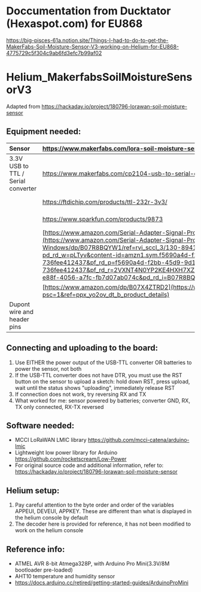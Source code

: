 # Doccumentation from Ducktator (Hexaspot.com) for EU868

https://big-pisces-61a.notion.site/Things-I-had-to-do-to-get-the-MakerFabs-Soil-Moisture-Sensor-V3-working-on-Helium-for-EU868-4775729c5f304c9ab6fd3efc7b99af02


# Helium_MakerfabsSoilMoistureSensorV3
Adapted from <https://hackaday.io/project/180796-lorawan-soil-moisture-sensor>

## Equipment needed:

|Sensor|<https://www.makerfabs.com/lora-soil-moisture-sensor-v3.html>||
| :- | :- | :- |
|3.3V USB to TTL / Serial converter|<https://www.makerfabs.com/cp2104-usb-to-serial-converter.html>|Makerfabs recommended|
||<https://ftdichip.com/products/ttl-232r-3v3/>|Arduino recommended|
||<https://www.sparkfun.com/products/9873>|Arduino recommended|
||[https://www.amazon.com/Serial-Adapter-Signal-Prolific-Windows/dp/B07R8BQYW1/](https://www.amazon.com/Serial-Adapter-Signal-Prolific-Windows/dp/B07R8BQYW1/ref=rvi_sccl_3/130-8941171-3218759?pd_rd_w=pLTyv&content-id=amzn1.sym.f5690a4d-f2bb-45d9-9d1b-736fee412437&pf_rd_p=f5690a4d-f2bb-45d9-9d1b-736fee412437&pf_rd_r=2VXNT4N0YP2KE4HXH7XZ&pd_rd_wg=rzSKu&pd_rd_r=5e7c75ef-e88f-4056-a7fc-fb7d07ab074c&pd_rd_i=B07R8BQYW1&psc=1)|Not ideal, but what I had lying around|
||[https://www.amazon.com/dp/B07X4ZTRD2](https://www.amazon.com/dp/B07X4ZTRD2?psc=1&ref=ppx_yo2ov_dt_b_product_details)|did NOT work|
|Dupont wire and header pins||optional depending on converter|

## Connecting and uploading to the board:

1. Use EITHER the power output of the USB-TTL converter OR batteries to power the sensor, not both
2. If the USB-TTL converter does not have DTR, you must use the RST button on the sensor to upload a sketch: hold down RST, press upload, wait until the status shows "uploading", immediately release RST
3. If connection does not work, try reversing RX and TX
4. What worked for me: sensor powered by batteries; converter GND, RX, TX only connected, RX-TX reversed

## Software needed:
* MCCI LoRaWAN LMIC library <https://github.com/mcci-catena/arduino-lmic>
* Lightweight low power library for Arduino <https://github.com/rocketscream/Low-Power>
* For original source code and additional information, refer to: <https://hackaday.io/project/180796-lorawan-soil-moisture-sensor>

## Helium setup:
1. Pay careful attention to the byte order and order of the variables APPEUI, DEVEUI, APPKEY. These are different than what is displayed in the helium console by default
2. The decoder here is provided for reference, it has not been modified to work on the helium console

## Reference info:

* ATMEL AVR 8-bit Atmega328P, with Arduino Pro Mini(3.3V/8M bootloader pre-loaded)
* AHT10 temperature and humidity sensor
* <https://docs.arduino.cc/retired/getting-started-guides/ArduinoProMini>


